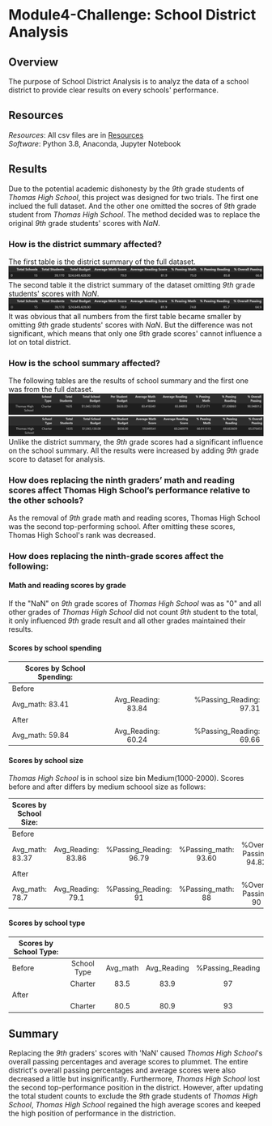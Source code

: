 # Module4-Challenge: School District Analysis
## Overview
The purpose of School District Analysis is to analyz the data of a school district to provide clear results on every schools' performance.
## Resources
*Resources*: All csv files are in [Resources]("https://github.com/cffhr99/Module4-Challenge/tree/main/Resources")  
*Software*: Python 3.8, Anaconda, Jupyter Notebook
## Results
Due to the potential academic dishonesty by the *9th* grade students of *Thomas High School*, this project was designed for two trials. The first one inclued the full dataset. And the other one omitted the socres of *9th* grade student from *Thomas High School*. The method decided was  to replace the original *9th* grade students' scores with *NaN*.
### How is the district summary affected?
The first table is the district summary of the full dataset.
![old_district_summary](https://github.com/cffhr99/Module4-Challenge/blob/main/Resources/Old_District_Summary.PNG)
The second table it the district summary of the dataset omitting *9th* grade students' scores with *NaN*.
![new_district_summary](https://github.com/cffhr99/Module4-Challenge/blob/main/Resources/New_District_Summary.PNG)
It was obvious that all numbers from the first table became smaller by omitting *9th* grade students' scores with *NaN*. But the difference was not significant, which means that only one *9th* grade scores' cannot influence a lot on total district.

### How is the school summary affected?
The following tables are the results of school summary and  the first one was from the full dataset.
![old_school_summary](https://github.com/cffhr99/Module4-Challenge/blob/main/Resources/old_school_summary.PNG)
![new_school_summary](https://github.com/cffhr99/Module4-Challenge/blob/main/Resources/new_school_summary.PNG)
Unlike the district summary, the *9th* grade scores had a significant influence on the school summary. All the results were increased by adding *9th* grade score to dataset for analysis.

### How does replacing the ninth graders’ math and reading scores affect Thomas High School’s performance relative to the other schools?
As the removal of *9th* grade math and reading scores, Thomas High School was the second top-performing school. After omitting these scores, Thomas High School's rank was decreased.
### How does replacing the ninth-grade scores affect the following:
#### Math and reading scores by grade
If the "NaN" on *9th* grade scores of *Thomas High School* was as "0" and all other grades of *Thomas High School* did not count *9th* student to the total, it only influenced *9th* grade result and all other grades maintained their results. 

#### Scores by school spending
|Scores by School Spending:      |      |  |
| ------------- |:-------------:| -----:|
|Before      | |  |
|Avg_math:     83.41  | Avg_Reading: 83.84      | %Passing_Reading:    97.31|
|After  
|Avg_math:     59.84  |Avg_Reading:     60.24    | %Passing_Reading:    69.66|

#### Scores by school size
*Thomas High School* is in school size bin Medium(1000-2000). Scores before and after differs by medium schoool size as follows:

|Scores by School Size:     |      |  |  |  |
| ------------- |:-------------:|:-----:|:-----:|:------:|
|Before      | |  | | |
|Avg_math:   83.37  | Avg_Reading: 83.86   | %Passing_Reading: 96.79| %Passing_math:  93.60 | %Overall Passing:  94.82 |
|After  
|Avg_math:    78.7 |   Avg_Reading: 79.1    | %Passing_Reading:     91| %Passing_math:     88 |  %Overall Passing:     90 |
#### Scores by school type
| Scores by School Type:   |      |  |  |  |
| ------------- |:-------------:|:-----:|:-----:|:------:|
|Before      |School Type | Avg_math  |Avg_Reading | %Passing_Reading |
|          |Charter   |83.5| 83.9 |97 |
|After  
|          |Charter  | 80.5|80.9 | 93|
## Summary
Replacing the *9th* graders' scores with 'NaN' caused *Thomas High School*'s overall passing percentages and average scores to plummet. The entire district's overall passing percentages and average scores were also decreased a little but insignificantly. Furthermore, *Thomas High School* lost the second top-performance position in the district. However, after updating the total student counts to exclude the *9th* grade students of *Thomas High School*, *Thomas High School* regained the high average scores and keeped the high position of performance in the distriction.
